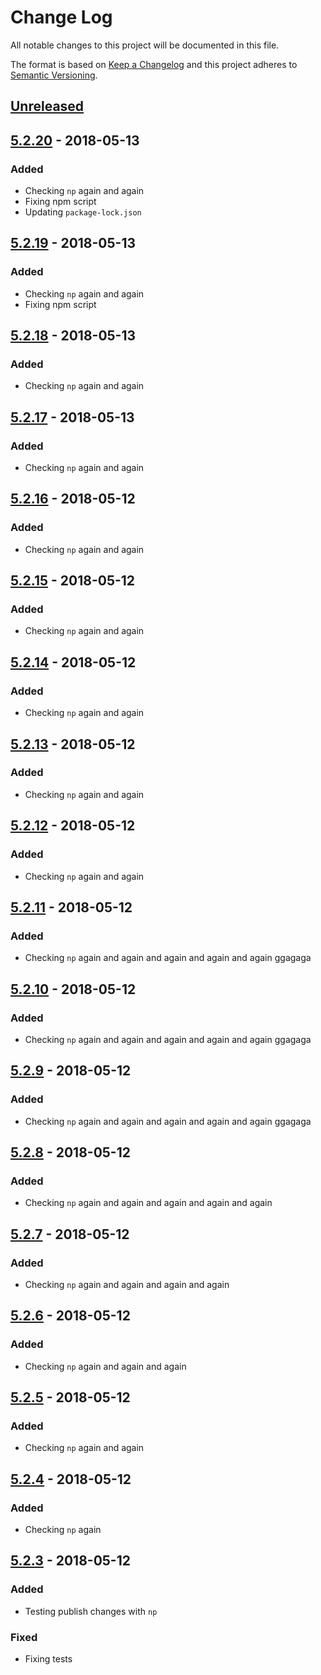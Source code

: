 # Change Log
All notable changes to this project will be documented in this file.

The format is based on [Keep a Changelog](http://keepachangelog.com/)
and this project adheres to [Semantic Versioning](http://semver.org/).

## [Unreleased][]

## [5.2.20][] - 2018-05-13
### Added
- Checking `np` again and again
- Fixing npm script
- Updating `package-lock.json`

## [5.2.19][] - 2018-05-13
### Added
- Checking `np` again and again
- Fixing npm script

## [5.2.18][] - 2018-05-13
### Added
- Checking `np` again and again

## [5.2.17][] - 2018-05-13
### Added
- Checking `np` again and again

## [5.2.16][] - 2018-05-12
### Added
- Checking `np` again and again

## [5.2.15][] - 2018-05-12
### Added
- Checking `np` again and again

## [5.2.14][] - 2018-05-12
### Added
- Checking `np` again and again

## [5.2.13][] - 2018-05-12
### Added
- Checking `np` again and again

## [5.2.12][] - 2018-05-12
### Added
- Checking `np` again and again

## [5.2.11][] - 2018-05-12
### Added
- Checking `np` again and again and again and again and again ggagaga


## [5.2.10][] - 2018-05-12
### Added
- Checking `np` again and again and again and again and again ggagaga

## [5.2.9][] - 2018-05-12
### Added
- Checking `np` again and again and again and again and again ggagaga

## [5.2.8][] - 2018-05-12
### Added
- Checking `np` again and again and again and again and again

## [5.2.7][] - 2018-05-12
### Added
- Checking `np` again and again and again and again

## [5.2.6][] - 2018-05-12
### Added
- Checking `np` again and again and again

## [5.2.5][] - 2018-05-12
### Added
- Checking `np` again and again

## [5.2.4][] - 2018-05-12
### Added
- Checking `np` again


## [5.2.3][] - 2018-05-12
### Added
- Testing publish changes with `np`

### Fixed
- Fixing tests


[Unreleased]: https://github.com/willmendesneto/willmendesneto-playground/compare/v5.2.20...HEAD
[5.2.20]: https://github.com/willmendesneto/willmendesneto-playground/compare/v5.2.19...v5.2.20
[5.2.19]: https://github.com/willmendesneto/willmendesneto-playground/compare/v5.2.18...v5.2.19
[5.2.18]: https://github.com/willmendesneto/willmendesneto-playground/compare/v5.2.17...v5.2.18
[5.2.17]: https://github.com/willmendesneto/willmendesneto-playground/compare/v5.2.16...v5.2.17
[5.2.16]: https://github.com/willmendesneto/willmendesneto-playground/compare/v5.2.15...v5.2.16
[5.2.15]: https://github.com/willmendesneto/willmendesneto-playground/compare/v5.2.14...v5.2.15
[5.2.14]: https://github.com/willmendesneto/willmendesneto-playground/compare/v5.2.13...v5.2.14
[5.2.13]: https://github.com/willmendesneto/willmendesneto-playground/compare/v5.2.12...v5.2.13
[5.2.12]: https://github.com/willmendesneto/willmendesneto-playground/compare/v5.2.11...v5.2.12
[5.2.11]: https://github.com/willmendesneto/willmendesneto-playground/compare/v5.2.10...v5.2.11
[5.2.10]: https://github.com/willmendesneto/willmendesneto-playground/compare/v5.2.9...v5.2.10
[5.2.9]: https://github.com/willmendesneto/willmendesneto-playground/compare/v5.2.8...v5.2.9
[5.2.8]: https://github.com/willmendesneto/willmendesneto-playground/compare/v5.2.7...v5.2.8
[5.2.7]: https://github.com/willmendesneto/willmendesneto-playground/compare/v5.2.6...v5.2.7
[5.2.6]: https://github.com/willmendesneto/willmendesneto-playground/compare/v5.2.5...v5.2.6
[5.2.5]: https://github.com/willmendesneto/willmendesneto-playground/compare/v5.2.4...v5.2.5
[5.2.4]: https://github.com/willmendesneto/willmendesneto-playground/compare/v5.2.3...v5.2.4
[5.2.3]: https://github.com/willmendesneto/willmendesneto-playground/tree/v5.2.3
